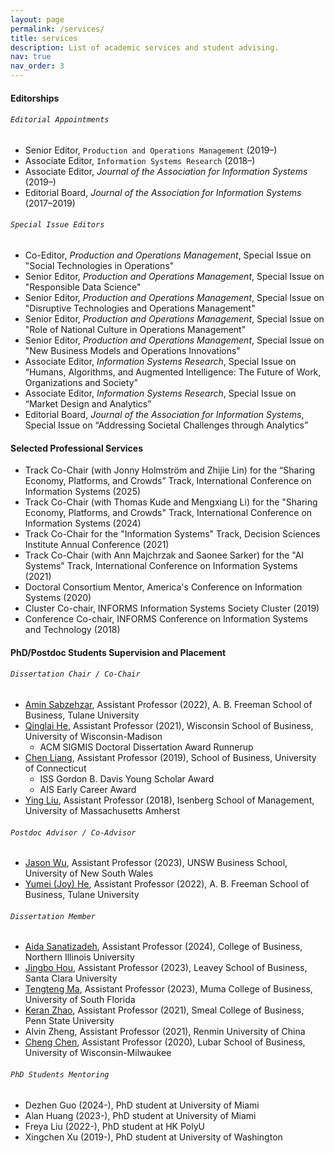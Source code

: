 ```yaml
---
layout: page
permalink: /services/
title: services
description: List of academic services and student advising.
nav: true
nav_order: 3
---
```


#### Editorships

###### `Editorial Appointments`

- Senior Editor, `Production and Operations Management` (2019–)
- Associate Editor, `Information Systems Research` (2018–)
- Associate Editor, *Journal of the Association for Information Systems* (2019–)
- Editorial Board, *Journal of the Association for Information Systems* (2017–2019)

###### `Special Issue Editors`

- Co-Editor, *Production and Operations Management*, Special Issue on "Social Technologies in Operations"
- Senior Editor, *Production and Operations Management*, Special Issue on "Responsible Data Science"
- Senior Editor, *Production and Operations Management*, Special Issue on "Disruptive Technologies and Operations Management"
- Senior Editor, *Production and Operations Management*, Special Issue on "Role of National Culture in Operations Management"
- Senior Editor, *Production and Operations Management*, Special Issue on "New Business Models and Operations Innovations"
- Associate Editor, *Information Systems Research*, Special Issue on “Humans, Algorithms, and Augmented Intelligence: The Future of Work, Organizations and Society”
- Associate Editor, *Information Systems Research*, Special Issue on “Market Design and Analytics”
- Editorial Board, *Journal of the Association for Information Systems*, Special Issue on “Addressing Societal Challenges through Analytics”

#### Selected Professional Services

- Track Co-Chair (with Jonny Holmström and Zhijie Lin) for the “Sharing Economy, Platforms, and Crowds” Track, International Conference on Information Systems (2025)
- Track Co-Chair (with Thomas Kude and Mengxiang Li) for the "Sharing Economy, Platforms, and Crowds" Track, International Conference on Information Systems (2024)
- Track Co-Chair for the "Information Systems" Track, Decision Sciences Institute Annual Conference (2021)
- Track Co-Chair (with Ann Majchrzak and Saonee Sarker) for the "AI Systems" Track, International Conference on Information Systems (2021)
- Doctoral Consortium Mentor, America's Conference on Information Systems (2020)
- Cluster Co-chair, INFORMS Information Systems Society Cluster (2019)
- Conference Co-chair, INFORMS Conference on Information Systems and Technology (2018)
 
<!-- <hr style="clear:both;visibility: hidden;" />   -->

#### PhD/Postdoc Students Supervision and Placement

###### `Dissertation Chair / Co-Chair`
- [Amin Sabzehzar](https://freeman.tulane.edu/faculty-research/management-science/amin-sabzehzar), Assistant Professor (2022), A. B. Freeman School of Business, Tulane University
- [Qinglai He](https://business.wisc.edu/directory/profile/qinglai-he/), Assistant Professor (2021), Wisconsin School of Business, University of Wisconsin-Madison
	* ACM SIGMIS Doctoral Dissertation Award Runnerup
- [Chen Liang](https://www.business.uconn.edu/person/chen-liang/), Assistant Professor (2019), School of Business, University of Connecticut
	* ISS Gordon B. Davis Young Scholar Award
	* AIS Early Career Award
- [Ying Liu](https://www.isenberg.umass.edu/people/ying-liu), Assistant Professor (2018), Isenberg School of Management, University of Massachusetts Amherst

###### `Postdoc Advisor / Co-Advisor`
- [Jason Wu](https://www.unsw.edu.au/staff/jason-wu1), Assistant Professor (2023), UNSW Business School, University of New South Wales
- [Yumei (Joy) He](https://freeman.tulane.edu/faculty-research/management-science/yumei-he), Assistant Professor (2022), A. B. Freeman School of Business, Tulane University

###### `Dissertation Member`
- [Aida Sanatizadeh](https://www.cob.niu.edu/about/directory/sanatizadeh.shtml), Assistant Professor (2024), College of Business, Northern Illinois University
- [Jingbo Hou](https://www.scu.edu/business/isa/faculty/hou/), Assistant Professor (2023), Leavey School of Business, Santa Clara University
- [Tengteng Ma](https://www.usf.edu/business/about/bios/ma-tengteng.aspx), Assistant Professor (2023), Muma College of Business, University of South Florida
- [Keran Zhao](https://directory.smeal.psu.edu/kkz5215), Assistant Professor (2021), Smeal College of Business, Penn State University
- Alvin Zheng, Assistant Professor (2021), Renmin University of China
- [Cheng Chen](https://uwm.edu/business/people/chen-cheng/), Assistant Professor (2020), Lubar School of Business, University of Wisconsin-Milwaukee

###### `PhD Students Mentoring`
- Dezhen Guo (2024-), PhD student at University of Miami
- Alan Huang (2023-), PhD student at University of Miami
- Freya Liu (2022-), PhD student at HK PolyU
- Xingchen Xu (2019-), PhD student at University of Washington

